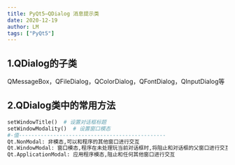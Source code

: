 ```yaml
---
title: PyQt5—QDialog 消息提示类
date: 2020-12-19
author: LM
tags: ["PyQt5"]
---
```


## 1.QDialog的子类

QMessageBox，QFileDialog，QColorDialog，QFontDialog，QInputDialog等

## 2.QDialog类中的常用方法

```python
setWindowTitle()  # 设置对话框标题
setWindowModality()  # 设置窗口模态
#-值-----------------------------------------------
Qt.NonModal: 非模态,可以和程序的其他窗口进行交互
Qt.WindowModal: 窗口模态,程序在未处理玩当前对话框时,将阻止和对话框的父窗口进行交互
Qt.ApplicationModal: 应用程序模态,阻止和任何其他窗口进行交互
```

